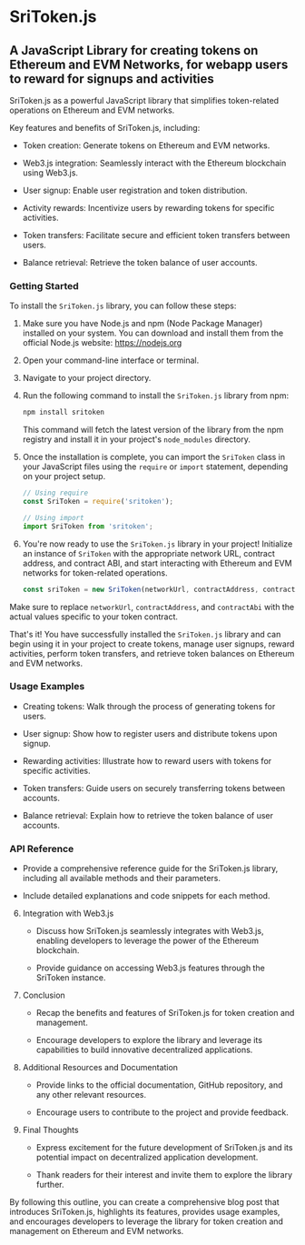 # SriToken.js


## A JavaScript Library for creating tokens on Ethereum and EVM Networks, for webapp users to reward for signups and activities 



SriToken.js as a powerful JavaScript library that simplifies token-related operations on Ethereum and EVM networks.


Key features and benefits of SriToken.js, including:

- Token creation: Generate tokens on Ethereum and EVM networks.

- Web3.js integration: Seamlessly interact with the Ethereum blockchain using Web3.js.

- User signup: Enable user registration and token distribution.

- Activity rewards: Incentivize users by rewarding tokens for specific activities.

- Token transfers: Facilitate secure and efficient token transfers between users.

- Balance retrieval: Retrieve the token balance of user accounts.

### Getting Started

To install the `SriToken.js` library, you can follow these steps:

1. Make sure you have Node.js and npm (Node Package Manager) installed on your system. You can download and install them from the official Node.js website: https://nodejs.org

2. Open your command-line interface or terminal.

3. Navigate to your project directory.

4. Run the following command to install the `SriToken.js` library from npm:

   ```bash
   npm install sritoken
   ```

   This command will fetch the latest version of the library from the npm registry and install it in your project's `node_modules` directory.

5. Once the installation is complete, you can import the `SriToken` class in your JavaScript files using the `require` or `import` statement, depending on your project setup.

   ```javascript
   // Using require
   const SriToken = require('sritoken');

   // Using import
   import SriToken from 'sritoken';
   ```

6. You're now ready to use the `SriToken.js` library in your project! Initialize an instance of `SriToken` with the appropriate network URL, contract address, and contract ABI, and start interacting with Ethereum and EVM networks for token-related operations.

   ```javascript
   const sriToken = new SriToken(networkUrl, contractAddress, contractAbi);
   ```

Make sure to replace `networkUrl`, `contractAddress`, and `contractAbi` with the actual values specific to your token contract.

That's it! You have successfully installed the `SriToken.js` library and can begin using it in your project to create tokens, manage user signups, reward activities, perform token transfers, and retrieve token balances on Ethereum and EVM networks.



### Usage Examples


- Creating tokens: Walk through the process of generating tokens for users.

- User signup: Show how to register users and distribute tokens upon signup.

- Rewarding activities: Illustrate how to reward users with tokens for specific activities.

- Token transfers: Guide users on securely transferring tokens between accounts.

- Balance retrieval: Explain how to retrieve the token balance of user accounts.

### API Reference

   - Provide a comprehensive reference guide for the SriToken.js library, including all available methods and their parameters.

   - Include detailed explanations and code snippets for each method.

6. Integration with Web3.js

   - Discuss how SriToken.js seamlessly integrates with Web3.js, enabling developers to leverage the power of the Ethereum blockchain.

   - Provide guidance on accessing Web3.js features through the SriToken instance.

7. Conclusion

   - Recap the benefits and features of SriToken.js for token creation and management.

   - Encourage developers to explore the library and leverage its capabilities to build innovative decentralized applications.

8. Additional Resources and Documentation

   - Provide links to the official documentation, GitHub repository, and any other relevant resources.

   - Encourage users to contribute to the project and provide feedback.

9. Final Thoughts

   - Express excitement for the future development of SriToken.js and its potential impact on decentralized application development.

   - Thank readers for their interest and invite them to explore the library further.

By following this outline, you can create a comprehensive blog post that introduces SriToken.js, highlights its features, provides usage examples, and encourages developers to leverage the library for token creation and management on Ethereum and EVM networks.
